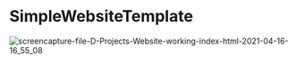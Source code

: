 # SimpleWebsiteTemplate
![screencapture-file-D-Projects-Website-working-index-html-2021-04-16-16_55_08](https://user-images.githubusercontent.com/81793482/115593116-b99fae80-a2f1-11eb-93fe-c975d680a378.png)
